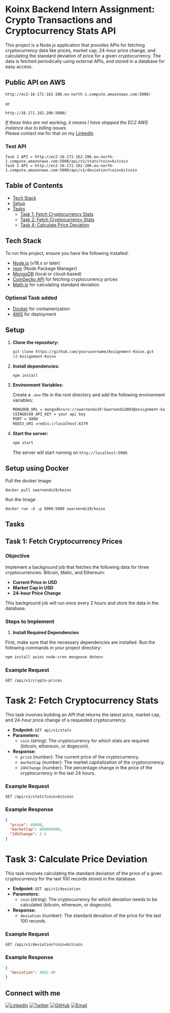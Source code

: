 # Koinx Backend Intern Assignment: Crypto Transactions and Cryptocurrency Stats API

This project is a Node.js application that provides APIs for fetching cryptocurrency data like prices, market cap, 24-hour price change, and calculating the standard deviation of price for a given cryptocurrency. The data is fetched periodically using external APIs, and stored in a database for easy access.

## Public API on AWS 
```
http://ec2-16-171-162-206.eu-north-1.compute.amazonaws.com:5000/
```
or 
```
http://16.171.162.206:5000/
```

*If these links are not working, it means I have stopped the EC2 AWS instance due to billing issues.*  
Please contact me for that on my [LinkedIn](https://www.linkedin.com/in/swarnendu19)

### Test API
```
Task 1 API = http://ec2-16-171-162-206.eu-north-1.compute.amazonaws.com:5000/api/v1/stats?coin=bitcoin
Task 2 API = http://ec2-16-171-162-206.eu-north-1.compute.amazonaws.com:5000/api/v1/deviation?coin=bitcoin
```

## Table of Contents

- [Tech Stack](#tech-stack)
- [Setup](#setup)
- [Tasks](#tasks)
  - [Task 1: Fetch Cryptocurrency Stats](#task-1-fetch-cryptocurrency-prices)
  - [Task 2: Fetch Cryptocurrency Stats](#task-2-fetch-cryptocurrency-stats)
  - [Task 4: Calculate Price Deviation](#task-3-calculate-price-deviation)

## Tech Stack

To run this project, ensure you have the following installed:

- [Node.js](https://nodejs.org/) (v18.x or later)
- [npm](https://www.npmjs.com/) (Node Package Manager)
- [MongoDB](https://www.mongodb.com/) (local or cloud-based)
- [CoinGecko API](https://www.coingecko.com/en/api) for fetching cryptocurrency prices
- [Math.js](https://mathjs.org/) for calculating standard deviation

### Optional Task added
- [Docker](https://www.docker.com/) for containerization
- [AWS](https://aws.amazon.com/) for deployment

## Setup

1. **Clone the repository:**

    ```bash
    git clone https://github.com/yourusername/Assignment-Koinx.git
    cd Assignment-Koinx
    ```

2. **Install dependencies:**

    ```bash
    npm install
    ```

3. **Environment Variables:**

   Create a `.env` file in the root directory and add the following environment variables:

    ```bash
    MONGODB_URL = mongodb+srv://swarnendu19:Swarnendu2003@assignment-koinx.yerb5.mongodb.net/?retryWrites=true&w=majority&appName=Assignment-Koinx
    COINGECKO_API_KEY = your api key
    PORT = 5000
    REDIS_URI =redis://localhost:6379
    ```

4. **Start the server:**

    ```bash
    npm start
    ```

   The server will start running on `http://localhost:5000`.

## Setup using Docker 

  Pull the docker Image:
  ```
  docker pull swarnendu19/koinx
  ```
  Run the Image 
  ```
  docker run -d -p 5000:5000 swarnendu19/koinx
  ```

## Tasks

##  Task 1: Fetch Cryptocurrency Prices

### Objective
Implement a background job that fetches the following data for three cryptocurrencies: Bitcoin, Matic, and Ethereum:

- **Current Price in USD**
- **Market Cap in USD**
- **24-hour Price Change**

This background job will run once every 2 hours and store the data in the database.

### Steps to Implement

1. **Install Required Dependencies**

First, make sure that the necessary dependencies are installed. Run the following commands in your project directory:

```bash
npm install axios node-cron mongoose dotenv
```
### Example Request

```http
GET /api/v1/crypto-prices
```

# Task 2: Fetch Cryptocurrency Stats

This task involves building an API that returns the latest price, market cap, and 24-hour price change of a requested cryptocurrency.

- **Endpoint:** `GET api/v1/stats`
- **Parameters:**
  - `coin` (string): The cryptocurrency for which stats are required (bitcoin, ethereum, or dogecoin).
- **Response:**
  - `price` (number): The current price of the cryptocurrency.
  - `marketCap` (number): The market capitalization of the cryptocurrency.
  - `24hChange` (number): The percentage change in the price of the cryptocurrency in the last 24 hours.

### Example Request

```http
GET /api/v1/stats?coin=bitcoin
```

### Example Response

```json
{
  "price": 40000,
  "marketCap": 800000000,
  "24hChange": 3.4
}
```

# Task 3: Calculate Price Deviation

This task involves calculating the standard deviation of the price of a given cryptocurrency for the last 100 records stored in the database.

- **Endpoint:** `GET api/v1/deviation`
- **Parameters:**
  - `coin` (string): The cryptocurrency for which deviation needs to be calculated (bitcoin, ethereum, or dogecoin).
- **Response:**
  - `deviation` (number): The standard deviation of the price for the last 100 records.

### Example Request

```http
GET /api/v1/deviation?coin=bitcoin
```

### Example Response

```json
{
  "deviation": 4082.48
}
```

## Connect with me

[![LinkedIn](https://img.shields.io/badge/LinkedIn-0077B5?style=for-the-badge&logo=linkedin&logoColor=white)](https://www.linkedin.com/in/swarnendu19)
[![Twitter](https://img.shields.io/badge/Twitter-1DA1F2?style=for-the-badge&logo=twitter&logoColor=white)](https://twitter.com/swarnendu_dev)
[![GitHub](https://img.shields.io/badge/GitHub-181717?style=for-the-badge&logo=github&logoColor=white)](https://github.com/swarnendu19)
[![Email](https://img.shields.io/badge/Email-D14836?style=for-the-badge&logo=gmail&logoColor=white)](dev.swarnendu.maity@gmail.com)
